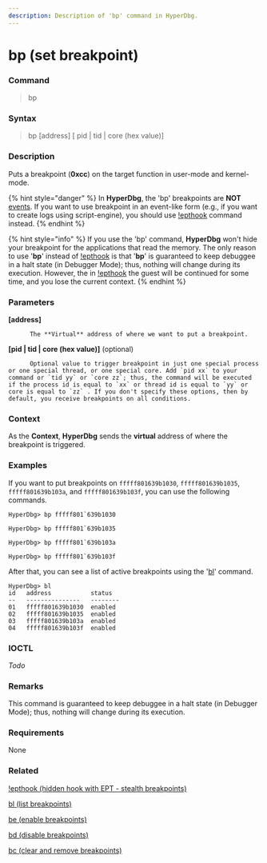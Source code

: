 ```yaml
---
description: Description of 'bp' command in HyperDbg.
---
```


# bp \(set breakpoint\)

### Command

> bp

### Syntax

> bp \[address\] \[ pid \| tid \| core \(hex value\)\]

### Description

Puts a breakpoint \(**0xcc**\) on the target function in user-mode and kernel-mode.

{% hint style="danger" %}
In **HyperDbg**, the 'bp' breakpoints are **NOT** [events](https://docs.hyperdbg.com/design/debugger-internals/events). If you want to use breakpoint in an event-like form \(e.g., if you want to create logs using script-engine\), you should use [!epthook](https://docs.hyperdbg.com/commands/extension-commands/epthook) command instead.
{% endhint %}

{% hint style="info" %}
If you use the 'bp' command, **HyperDbg** won't hide your breakpoint for the applications that read the memory. The only reason to use '**bp**' instead of [!epthook](https://docs.hyperdbg.com/commands/extension-commands/epthook) is that '**bp**' is guaranteed to keep debuggee in a halt state \(in Debugger Mode\); thus, nothing will change during its execution. However, the in [!epthook](https://docs.hyperdbg.com/commands/extension-commands/epthook) the guest will be continued for some time, and you lose the current context.
{% endhint %}

### Parameters

**\[address\]**

          The **Virtual** address of where we want to put a breakpoint.

**\[pid \| tid \| core \(hex value\)\]** \(optional\)

          Optional value to trigger breakpoint in just one special process or one special thread, or one special core. Add `pid xx` to your command or `tid yy` or `core zz`; thus, the command will be executed if the process id is equal to `xx` or thread id is equal to `yy` or core is equal to `zz` . If you don't specify these options, then by default, you receive breakpoints on all conditions.

### Context

As the **Context**, **HyperDbg** sends the **virtual** address of where the breakpoint is triggered.

### Examples

If you want to put breakpoints on `fffff801639b1030`, `fffff801639b1035`, `fffff801639b103a`, and `fffff801639b103f`, you can use the following commands.

```text
HyperDbg> bp fffff801`639b1030
```

```text
HyperDbg> bp fffff801`639b1035
```

```text
HyperDbg> bp fffff801`639b103a
```

```text
HyperDbg> bp fffff801`639b103f
```

After that, you can see a list of active breakpoints using the '[bl](https://docs.hyperdbg.com/commands/debugging-commands/bl)' command.

```text
HyperDbg> bl
id   address           status
--   ---------------   --------
01   fffff801639b1030  enabled
02   fffff801639b1035  enabled
03   fffff801639b103a  enabled
04   fffff801639b103f  enabled
```

### IOCTL

_Todo_

### **Remarks**

This command is guaranteed to keep debuggee in a halt state \(in Debugger Mode\); thus, nothing will change during its execution.

### Requirements

None

### Related

[!epthook \(hidden hook with EPT - stealth breakpoints\)](https://docs.hyperdbg.com/commands/extension-commands/epthook)

[bl \(list breakpoints\)](https://docs.hyperdbg.com/commands/debugging-commands/bl)

[be \(enable breakpoints\)](https://docs.hyperdbg.com/commands/debugging-commands/be)

[bd \(disable breakpoints\)](https://docs.hyperdbg.com/commands/debugging-commands/bd)

[bc \(clear and remove breakpoints\)](https://docs.hyperdbg.com/commands/debugging-commands/bc)

